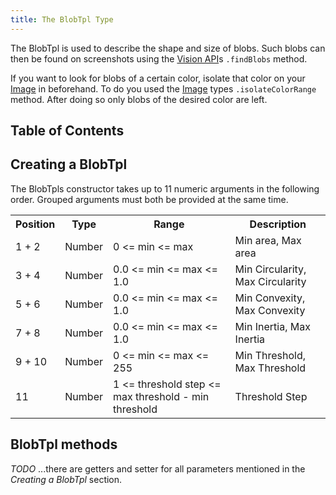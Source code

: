 ```yaml
---
title: The BlobTpl Type
---
```


The BlobTpl is used to describe the shape and size of blobs. Such blobs can then be found on screenshots using the [Vision API](../vision)s `.findBlobs` method.

If you want to look for blobs of a certain color, isolate that color on your [Image](../image) in beforehand. To do you used the [Image](../image) types `.isolateColorRange` method. After doing so only blobs of the desired color are left.

## Table of Contents

## Creating a BlobTpl

The BlobTpls constructor takes up to 11 numeric arguments in the following order. Grouped arguments must both be provided at the same time.

<table class="table">
	<tr>
		<th>Position</th>
		<th>Type</th>
		<th>Range</th>
		<th>Description</th>
	</tr>
	<tr>
		<td>1 + 2</td>
		<td>Number</td>
		<td>0 <= min <= max</td>
		<td>Min area, Max area</td>
	</tr>
	<tr>
		<td>3 + 4</td>
		<td>Number</td>
		<td>0.0 <= min <= max <= 1.0</td>
		<td>Min Circularity, Max Circularity</td>
	</tr>
	<tr>
		<td>5 + 6</td>
		<td>Number</td>
		<td>0.0 <= min <= max <= 1.0</td>
		<td>Min Convexity, Max Convexity</td>
	</tr>
	<tr>
		<td>7 + 8</td>
		<td>Number</td>
		<td>0.0 <= min <= max <= 1.0</td>
		<td>Min Inertia, Max Inertia</td>
	</tr>
	<tr>
		<td>9 + 10</td>
		<td>Number</td>
		<td>0 <= min <= max <= 255</td>
		<td>Min Threshold, Max Threshold</td>
	</tr>
	<tr>
		<td>11</td>
		<td>Number</td>
		<td>1 <= threshold step <= max threshold - min threshold</td>
		<td>Threshold Step</td>
	</tr>
</table>

## BlobTpl methods

_TODO_ ...there are getters and setter for all parameters mentioned in the _Creating a BlobTpl_ section.
